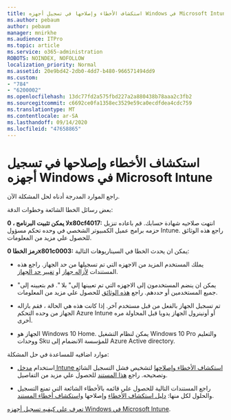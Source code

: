 ```yaml
---
title: استكشاف الأخطاء وإصلاحها في تسجيل أجهزه Windows في Microsoft Intune
ms.author: pebaum
author: pebaum
manager: mnirkhe
ms.audience: ITPro
ms.topic: article
ms.service: o365-administration
ROBOTS: NOINDEX, NOFOLLOW
localization_priority: Normal
ms.assetid: 20e9bd42-2db0-4dd7-b480-966571494dd9
ms.custom:
- "784"
- "6200002"
ms.openlocfilehash: 13dc77fd2a575fbd227a2a880438b78aaa2c3fb2
ms.sourcegitcommit: c6692ce0fa1358ec3529e59ca0ecdfdea4cdc759
ms.translationtype: MT
ms.contentlocale: ar-SA
ms.lasthandoff: 09/14/2020
ms.locfileid: "47658865"
---
```

# <a name="troubleshoot-issues-with-enrolling-windows-devices-in-microsoft-intune"></a>استكشاف الأخطاء وإصلاحها في تسجيل أجهزه Windows في Microsoft Intune

راجع الموارد المدرجة أدناه لحل المشكلة الآن.
  
بعض رسائل الخطا الشائعة وخطوات الدقة:
  
 **لا يمكن تثبيت البرنامج ، 0x80cf4017:** انتهت صلاحيه شهادة حسابك. قم باعاده تنزيل حزمه برامج عميل الكمبيوتر الشخصي في وحده تحكم مسؤول Intune. راجع هذه الوثائق للحصول علي مزيد من المعلومات.
  
 **رمز الخطا 0x801c0003:** يمكن ان يحدث الخطا في السيناريوهات التالية:
  
-  يملك المستخدم المزيد من الاجهزه التي تم تسجيلها من حد الجهاز. راجع هذه المستندات [لأزاله جهاز](https://docs.microsoft.com/intune/devices-wipe) أو [تغيير حد الجهاز](https://docs.microsoft.com/intune/enrollment-restrictions-set#set-device-limit-restrictions).

-  "يمكن ان ينضم المستخدمون إلى الاجهزه التي تم تعيينها إلى" بلا ". قم بتعيينه إلى جميع المستخدمين أو حددهم. راجع [هذه الوثائق](https://docs.microsoft.com/azure/active-directory/device-management-azure-portal#configure-device-settings) للحصول علي مزيد من المعلومات.

-  تم تسجيل الجهاز بالفعل من قبل مستخدم آخر. إذا كانت هذه هي الحالة ، فقم بازاله الجهاز من وحده التحكم Azure Intune أو أونينرول الجهاز يدويا قبل المحاولة مره أخرى.

-  الجهاز هو Windows 10 Home. يمكن لنظام التشغيل Windows 10 Pro والتعليم ووحدات Sku للمؤسسة الانضمام إلى Azure Active directory.

موارد اضافيه للمساعدة في حل المشكلة:
  
-  استخدام [مدخل Intune استكشاف الأخطاء وإصلاحها](https://devicemanagement.microsoft.com/#blade/Microsoft_Intune_DeviceSettings/TroubleshootBlade) لتشخيص فشل التسجيل الشائع وتصحيحه. راجع [هذا المستند](https://docs.microsoft.com/intune/help-desk-operators) للحصول علي مزيد من التفاصيل.

-  راجع المستندات التالية للحصول علي قائمه بالأخطاء الشائعة التي تمنع التسجيل والحلول لكل منها: [دليل استكشاف الأخطاء](https://support.microsoft.com/help/4089533/troubleshooting-windows-device-enrollment-problems-in-microsoft-intune) وإصلاحها [واستكشاف أخطاء المستند](https://docs.microsoft.com/intune-classic/troubleshoot/troubleshoot-device-enrollment-in-intune).

[تعرف علي كيفيه تسجيل أجهزه Windows في Microsoft Intune](https://docs.microsoft.com/intune/windows-enroll).
